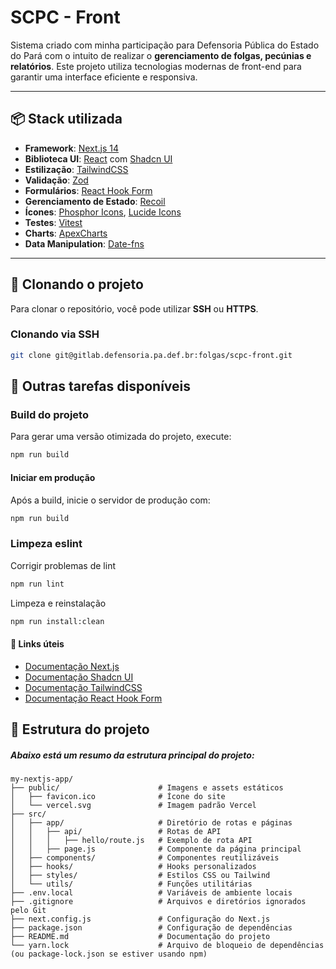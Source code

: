 <!-- <div align="center">
  <img src="public/static/images/logo/LogoDPECompress.png" alt="Logo DPE" width="200"/>
</div> -->

# SCPC - Front

Sistema criado com minha participação para Defensoria Pública do Estado do Pará com o intuito de realizar o **gerenciamento de folgas, pecúnias e relatórios**. Este projeto utiliza tecnologias modernas de front-end para garantir uma interface eficiente e responsiva.

---

## 📦 Stack utilizada

- **Framework**: [Next.js 14](https://nextjs.org/)
- **Biblioteca UI**: [React](https://react.dev/) com [Shadcn UI](https://ui.shadcn.com/)
- **Estilização**: [TailwindCSS](https://tailwindcss.com/)
- **Validação**: [Zod](https://zod.dev/)
- **Formulários**: [React Hook Form](https://react-hook-form.com/)
- **Gerenciamento de Estado**: [Recoil](https://recoiljs.org/)
- **Ícones**: [Phosphor Icons](https://phosphoricons.com/), [Lucide Icons](https://lucide.dev/)
- **Testes**: [Vitest](https://vitest.dev/)
- **Charts**: [ApexCharts](https://apexcharts.com/)
- **Data Manipulation**: [Date-fns](https://date-fns.org/)

---

## 🚀 Clonando o projeto

Para clonar o repositório, você pode utilizar **SSH** ou **HTTPS**.

### Clonando via SSH

```bash
git clone git@gitlab.defensoria.pa.def.br:folgas/scpc-front.git
```
## 🧹 Outras tarefas disponíveis

### Build do projeto
Para gerar uma versão otimizada do projeto, execute:

```bash
npm run build
```

#### Iniciar em produção
Após a build, inicie o servidor de produção com:
```bash
npm run build
```

### Limpeza eslint
Corrigir problemas de lint

```bash
npm run lint
```

Limpeza e reinstalação

```bash
npm run install:clean
```
#### 🔗 Links úteis
- [Documentação Next.js](https://nextjs.org/docs)
- [Documentação Shadcn UI](https://ui.shadcn.dev/)
- [Documentação TailwindCSS](https://tailwindcss.com/docs)
- [Documentação React Hook Form](https://react-hook-form.com/)

## 📝 Estrutura do projeto

##### Abaixo está um resumo da estrutura principal do projeto:

```plaintext
my-nextjs-app/
├── public/                      # Imagens e assets estáticos
│   ├── favicon.ico              # Ícone do site
│   └── vercel.svg               # Imagem padrão Vercel
├── src/
│   ├── app/                     # Diretório de rotas e páginas
│   │   ├── api/                 # Rotas de API
│   │   │   ├── hello/route.js   # Exemplo de rota API
│   │   ├── page.js              # Componente da página principal
│   ├── components/              # Componentes reutilizáveis
│   ├── hooks/                   # Hooks personalizados
│   ├── styles/                  # Estilos CSS ou Tailwind
│   └── utils/                   # Funções utilitárias
├── .env.local                   # Variáveis de ambiente locais
├── .gitignore                   # Arquivos e diretórios ignorados pelo Git
├── next.config.js               # Configuração do Next.js
├── package.json                 # Configuração de dependências
├── README.md                    # Documentação do projeto
└── yarn.lock                    # Arquivo de bloqueio de dependências (ou package-lock.json se estiver usando npm)
